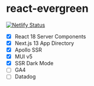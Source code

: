 # react-evergreen 
[![Netlify Status](https://api.netlify.com/api/v1/badges/92a64771-ab9a-4168-8551-16924542ea0f/deploy-status)](https://app.netlify.com/sites/react-evergreen/deploys)

- [x] React 18 Server Components
- [x] Next.js 13 App Directory
- [x] Apollo SSR
- [x] MUI v5
- [x] SSR Dark Mode
- [ ] GA4
- [ ] Datadog
